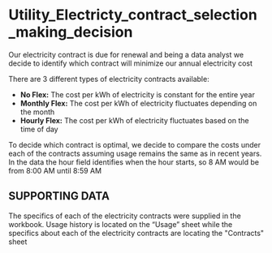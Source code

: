 # Utility_Electricty_contract_selection_making_decision
 Our electricity contract is due for renewal and being a data analyst we decide to identify which contract will minimize our annual electricity cost

There are 3 different types of electricity contracts available: 
 * **No Flex:** The cost per kWh of electricity is constant for the entire year 
* **Monthly Flex:** The cost per kWh of electricity fluctuates depending on the month 
* **Hourly Flex:** The cost per kWh of electricity fluctuates based on the time of day 

To decide which contract is optimal, we decide to compare the costs under each of the contracts assuming usage remains the same as in recent years. In the data the hour field identifies when the hour starts, so 8 AM would be from 8:00 AM until 8:59 AM

## SUPPORTING DATA 
The specifics of each of the electricity contracts were supplied in the workbook. Usage history is located on the “Usage” sheet while the specifics about each of the electricity contracts are locating the "Contracts" sheet
